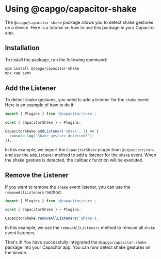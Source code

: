 # Using @capgo/capacitor-shake

The `@capgo/capacitor-shake` package allows you to detect shake gestures on a device. Here is a tutorial on how to use this package in your Capacitor app.

## Installation

To install the package, run the following command:

```bash
npm install @capgo/capacitor-shake
npx cap sync
```

## Add the Listener

To detect shake gestures, you need to add a listener for the `shake` event. Here is an example of how to do it:

```typescript
import { Plugins } from '@capacitor/core';

const { CapacitorShake } = Plugins;

CapacitorShake.addListener('shake', () => {
  console.log('Shake gesture detected!');
});
```

In this example, we import the `CapacitorShake` plugin from `@capacitor/core` and use the `addListener` method to add a listener for the `shake` event. When the shake gesture is detected, the callback function will be executed.

## Remove the Listener

If you want to remove the `shake` event listener, you can use the `removeAllListeners` method:

```typescript
import { Plugins } from '@capacitor/core';

const { CapacitorShake } = Plugins;

CapacitorShake.removeAllListeners('shake');
```

In this example, we use the `removeAllListeners` method to remove all `shake` event listeners.

That's it! You have successfully integrated the `@capgo/capacitor-shake` package into your Capacitor app. You can now detect shake gestures on the device.